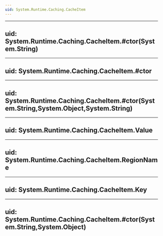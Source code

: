 ```yaml
---
uid: System.Runtime.Caching.CacheItem
---
```


---
uid: System.Runtime.Caching.CacheItem.#ctor(System.String)
---

---
uid: System.Runtime.Caching.CacheItem.#ctor
---

---
uid: System.Runtime.Caching.CacheItem.#ctor(System.String,System.Object,System.String)
---

---
uid: System.Runtime.Caching.CacheItem.Value
---

---
uid: System.Runtime.Caching.CacheItem.RegionName
---

---
uid: System.Runtime.Caching.CacheItem.Key
---

---
uid: System.Runtime.Caching.CacheItem.#ctor(System.String,System.Object)
---
